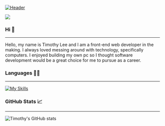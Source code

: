 [![Header](https://lh3.googleusercontent.com/Y5p2rVDgxE-DSt8LjVjtqkzgly3HB5dEuYUhMcrde1p6ebUHNZ9x8HkhXjRr4IVM0tgqKFWLcsQrt4gb84ga1vUOjfM5fCcxnytLfisp4XlcVBRYjcQvpEmykhQbmQpqIkXqlLsFzh6Dvb5D75ifG8cpOouhXFgMYVZ3I3XBqXsXsyXsNgNgVmrgEkFzxIsNAZuPiHXrKdTQUZGMPMW_pds3y6TIE8QWCe5KHGp3z8WJgeITZqelQdBmMfZxjIMSV5P-9HOIEiNhOlnuBdWg9MyAQzbqb12yElZZNkmxgH5pub5D-4HCLIvY58jZ3L3UXOEq2aAG4rgfXGFpOjKAYQ9tKasnWlHTJiSEPwuMZWdYF50UHhjjooDjjKOaM9HKHOFL2D30zzR45IQwETNKGLxvSglSx_pjXQu6LtzUGiMvWK-fn2FG1Ks325L8UgXubmAD-NUAINVM7iKcjVWkYDbF91VDP7zulHUf9p1vqgw1zAIDljhUi4-m_dx_itegDjXGTKc9R1rblvWiQJQlti8q289uKsnhUozwHame0pcqIMDXJq73JFJC-C2-2EGOEBpyReILDTJkekIjC5WK0yN4pzqdGr1H49Ld3p2nIuQrXvDek9VjBSV9GI1G0Qwyz8BuAO-9rTeRVQGCtE73LdCtlCKeQDu4e9J0UkqCjXV6_lWTg-4oN4aKn1aRj7Mc_davBjGuridvxdw7FkmPyT9gvXL4mA1_57LvzH5z8q68jP7azqBlDRy7zRQOkCAfc764Ypm-LYOCnU6WbpRKRlcysVKXNsOw5TOqOUmRl9BZIAR09yJi4lspL6Btsmv_jL6uWdINApVt0bYgjlsK_7gj6H9jDcwJXUmggZ3aooYeTuUe0IhJqAjB_8EDpWEY77Z6LMJKpc6AZRVp1FuLjHFCmtsEK-JHoKM6bKVje9aR2RmP=w1920-h522-no?authuser=0)](github.com/timlee712)

![](https://komarev.com/ghpvc/?username=timlee712)
### Hi 👋
--------
Hello, my name is Timothy Lee and I am a front-end web developer in the making. I always loved messing around with technology, specifically computers. I enjoyed building my own pc so I thought software development would be a great choice for me to pursue as a career.
### Languages 👨‍💻
-------
[![My Skills](https://skillicons.dev/icons?i=js,html,css)](https://skillicons.dev)
### GitHub Stats 📈
------
![Timothy's GitHub stats](https://github-readme-stats.vercel.app/api?username=timlee712&count_private=true&show_icons=true&theme=dark)
<!--
**timlee712/timlee712** is a ✨ _special_ ✨ repository because its `README.md` (this file) appears on your GitHub profile.

Here are some ideas to get you started:

- 🔭 I’m currently working on ...
- 🌱 I’m currently learning ...
- 👯 I’m looking to collaborate on ...
- 🤔 I’m looking for help with ...
- 💬 Ask me about ...
- 📫 How to reach me: ...
- 😄 Pronouns: ...
- ⚡ Fun fact: ...
-->
